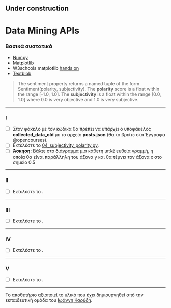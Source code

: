 ## Under construction

# Data Mining APIs

### Βασικά συστατικά
* [Numpy](https://numpy.org/)
* [Matplotlib](https://matplotlib.org/)
* W3schools matplotlib [hands on](https://www.w3schools.com/python/matplotlib_intro.asp)
* [Textblob](https://textblob.readthedocs.io/en/dev/)
> The sentiment property returns a named tuple of the form Sentiment(polarity, subjectivity).
> The **polarity** score is a float within the range [-1.0, 1.0]. 
> The **subjectivity** is a float within the range [0.0, 1.0] where 0.0 is very objective and 1.0 is very subjective.

---

### I
- [ ] Στον φάκελο με τον κώδικα θα πρέπει να υπάρχει ο υποφάκελος **collected_data_old** με το αρχείο **posts.json** (θα το βρείτε στα Έγγραφα @opencourses).
- [ ] Εκτελέστε το [04_subjectivity_polarity.py](/source_code/04_subjectivity_polarity.py).
- [ ] **Άσκηση:** Βάλτε στο διάγραμμα μια κάθετη μπλέ ευθεία γραμμή, η οποία θα είναι παράλληλη του άξονα y και θα τέμνει τον άξονα x στο σημείο 0.5

---

### II
- [ ] Εκτελέστε το []().

---

### III
- [ ] Εκτελέστε το []().

---

### IV
- [ ] Εκτελέστε το []().
---

### V
- [ ] Εκτελέστε το []().

---

Το αποθετήριο αξιοποιεί το υλικό που έχει δημιουργηθεί από την εκπαιδευτική ομάδα του [Ιωάννη Καρύδη](https://github.com/ioanniskarydis).
